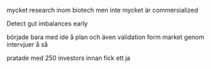 mycket research inom biotech men inte mycket är commersialized

Detect gut imbalances early

började bara med ide å plan och även validation form market genom intervjuer å så

pratade med 250 investors innan fick ett ja



